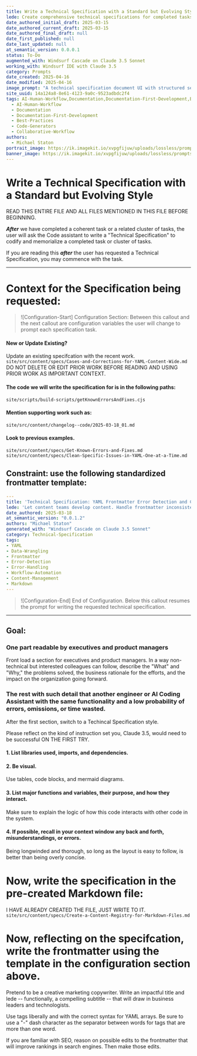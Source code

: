 ```yaml
---
title: Write a Technical Specification with a Standard but Evolving Style
lede: Create comprehensive technical specifications for completed tasks and features
date_authored_initial_draft: 2025-03-15
date_authored_current_draft: 2025-03-15
date_authored_final_draft: null
date_first_published: null
date_last_updated: null
at_semantic_version: 0.0.0.1
status: To-Do
augmented_with: Windsurf Cascade on Claude 3.5 Sonnet
working_with: Windsurf IDE with Claude 3.5
category: Prompts
date_created: 2025-04-16
date_modified: 2025-04-16
image_prompt: "A technical specification document UI with structured sections, flowcharts, and diagrams. Visuals include checklist icons, architecture sketches, and a collaborative workspace, symbolizing thorough planning and clear documentation."
site_uuid: 14a124a8-8e61-4123-9a0c-9523adbdc2f4
tags: AI-Human-Workflow,Documentation,Documentation-First-Development,Best-Practices,Code-Generators,Collaborative-Workflow
  - AI-Human-Workflow
  - Documentation
  - Documentation-First-Development
  - Best-Practices
  - Code-Generators
  - Collaborative-Workflow
authors:
  - Michael Staton
portrait_image: https://ik.imagekit.io/xvpgfijuw/uploads/lossless/prompts/workflow/2025-05-05_portrait_image_Write-a-Technical-Specification_50175c01-58fd-4953-9157-ee4627cbfa4f_r4V6TpHlM.webp
banner_image: https://ik.imagekit.io/xvpgfijuw/uploads/lossless/prompts/workflow/2025-05-05_banner_image_Write-a-Technical-Specification_dc74ef96-3eb1-4518-b7f3-92fa6fe3b7b8_qB_y9NX6e.webp
---
```

# Write a Technical Specification with a Standard but Evolving Style

READ THIS ENTIRE FILE AND ALL FILES MENTIONED IN THIS FILE BEFORE BEGINNING. 

**_After_** we have completed a coherent task or a related cluster of tasks, the user will ask the Code assistant to write a "Technical Specification" to codify and memorialize a completed task or cluster of tasks. 

If you are reading this **_after_** the user has requested a Technical Specification, you may commence with the task.  

***
# Context for the Specification being requested:
>![Configuration-Start] Configuration Section:
> Between this callout and the next callout are configuration variables the user will change to prompt each specification task.

#### New or Update Existing?
Update an existing specifcation with the recent work. 
`site/src/content/specs/Cases-and-Corrections-for-YAML-Content-Wide.md`
DO NOT DELETE OR EDIT PRIOR WORK BEFORE READING AND USING PRIOR WORK AS IMPORTANT CONTEXT.

#### The code we will write the specification for is in the following paths:

`site/scripts/build-scripts/getKnownErrorsAndFixes.cjs`


#### Mention supporting work such as:
`site/src/content/changelog--code/2025-03-18_01.md`



#### Look to previous examples.  

`site/src/content/specs/Get-Known-Errors-and-Fixes.md`
`site/src/content/specs/Clean-Specific-Issues-in-YAML-One-at-a-Time.md`

## Constraint: use the following standardized frontmatter template:
```yaml
---
title: 'Technical Specification: YAML Frontmatter Error Detection and Correction System.'
lede: 'Let content teams develop content. Handle frontmatter inconsistencies gracefully for a seamless user experience.'
date_authored: 2025-03-18
at_semantic_version: "0.0.1.2"
authors: "Michael Staton"
generated_with: "Windsurf Cascade on Claude 3.5 Sonnet"
category: Technical-Specification
tags: 
- YAML
- Data-Wrangling
- Frontmatter 
- Error-Detection
- Error-Handling 
- Workflow-Automation 
- Content-Management 
- Markdown
---
```

>![Configuration-End] End of Configuration.
> Below this callout resumes the prompt for writing the requested technical specification.

***

## Goal:

### One part readable by executives and product managers 
Front load a section for executives and product managers. In a way non-technical but interested colleagues can follow, describe the "What" and "Why," the problems solved, the business rationale for the efforts, and the impact on the organization going forward. 

### The rest with such detail that another engineer or AI Coding Assistant with the same functionality and a low probability of errors, omissions, or time wasted.
After the first section, switch to a Techincal Specification style. 

Please reflect on the kind of instruction set you, Claude 3.5, would need to be successful ON THE FIRST TRY.  

#### 1. List libraries used, imports, and dependencies. 

#### 2. Be visual. 
Use tables, code blocks, and mermaid diagrams. 

#### 3. List major functions and variables, their purpose, and how they interact. 

Make sure to explain the logic of how this code interacts with other code in the system. 

#### 4. If possible, recall in your context window any back and forth, misunderstandings, or errors. 

Being longwinded and thorough, so long as the layout is easy to follow, is better than being overly concise. 

# Now, write the specification in the pre-created Markdown file:

I HAVE ALREADY CREATED THE FILE, JUST WRITE TO IT.
`site/src/content/specs/Create-a-Content-Registry-for-Markdown-Files.md`

# Now, reflecting on the specifcation, write the frontmatter using the template in the configuration section above.

Pretend to be a creative marketing copywriter. Write an impactful title and lede -- functionally, a compelling subtitle -- that will draw in business leaders and technologists.

Use tags liberally and with the correct syntax for YAML arrays. Be sure to use a "-" dash character as the separator between words for tags that are more than one word. 

If you are familiar with SEO, reason on possible edits to the frontmatter that will improve rankings in search engines. Then make those edits.